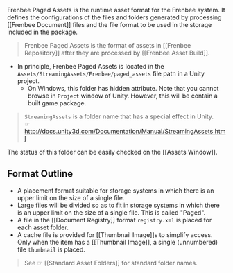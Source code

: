 Frenbee Paged Assets is the runtime asset format for the Frenbee system. It defines the configurations of the files and folders generated by processing [[Frenbee Document]] files and the file format to be used in the storage included in the package.

> Frenbee Paged Assets is the format of assets in [[Frenbee Repository]] after they are processed by [[Frenbee Asset Build]].

* In principle, Frenbee Paged Assets is located in the `Assets/StreamingAssets/Frenbee/paged_assets` file path in a Unity project.
  * On Windows, this folder has hidden attribute. Note that you cannot browse in `Project` window of Unity. However, this will be contain a built game package.

> `StreamingAssets` is a folder name that has a special effect in Unity.  
> ☞ http://docs.unity3d.com/Documentation/Manual/StreamingAssets.html

The status of this folder can be easily checked on the [[Assets Window]].

## Format Outline

* A placement format suitable for storage systems in which there is an upper limit on the size of a single file.
* Large files will be divided so as to fit in storage systems in which there is an upper limit on the size of a single file. This is called "Paged".
* A file in the [[Document Registry]] format `registry.xml` is placed for each asset folder.
* A cache file is provided for [[Thumbnail Image]]s to simplify access. Only when the item has a [[Thumbnail Image]], a single (unnumbered) file `thumbnail` is placed.

> See ☞ [[Standard Asset Folders]] for standard folder names.
